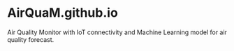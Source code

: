 # AirQuaM.github.io
Air Quality Monitor with IoT connectivity and Machine Learning model for air quality forecast.
